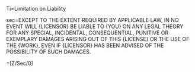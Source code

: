 Ti=Limitation on Liability

sec=<span style="text-transform: uppercase">Except to the extent required by applicable law, in no event will {Licensor} be liable to {You} on any legal theory for any special, incidental, consequential, punitive or exemplary damages arising out of this {License} or the use of the {Work}, even if {Licensor} has been advised of the possibility of such damages.</span>

=[Z/Sec/0]
